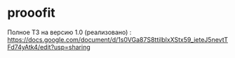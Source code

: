 # prooofit
Полное ТЗ на версию 1.0 (реализовано) : https://docs.google.com/document/d/1s0VGa87S8ttilblxXStx59_ieteJ5nevtTFd74yAtk4/edit?usp=sharing 
